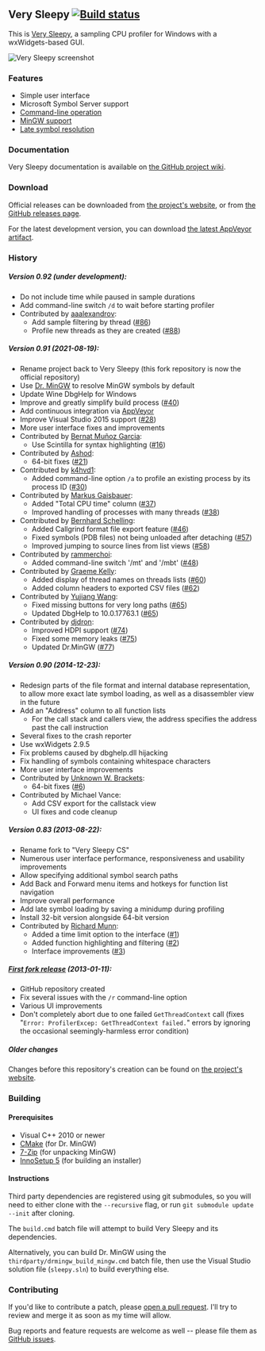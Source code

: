 ﻿Very Sleepy [![Build status](https://ci.appveyor.com/api/projects/status/5gf55tjd7mc80b05/branch/master?svg=true)](https://ci.appveyor.com/project/CyberShadow/verysleepy/branch/master)
-----------

This is [Very Sleepy](http://www.codersnotes.com/sleepy), a sampling CPU profiler for Windows with a wxWidgets-based GUI.

![Very Sleepy screenshot](https://dump.thecybershadow.net/12df19e403014f88f368da4c2d2482a2/1.png)

### Features

* Simple user interface
* Microsoft Symbol Server support
* [Command-line operation](https://github.com/VerySleepy/verysleepy/wiki/Command-Line-Usage)
* [MinGW support](https://github.com/VerySleepy/verysleepy/wiki/Profiling-MinGW-Programs)
* [Late symbol resolution](https://github.com/VerySleepy/verysleepy/wiki/Late-Symbol-Resolution)

### Documentation

Very Sleepy documentation is available on [the GitHub project wiki](https://github.com/VerySleepy/verysleepy/wiki).

### Download

Official releases can be downloaded from [the project's website](http://www.codersnotes.com/sleepy), or from [the GitHub releases page](https://github.com/VerySleepy/verysleepy/releases).

For the latest development version, you can download [the latest AppVeyor artifact](https://ci.appveyor.com/api/projects/CyberShadow/verysleepy/artifacts/setup.exe?branch=master).

### History

##### Version 0.92 (under development):

* Do not include time while paused in sample durations
* Add command-line switch `/d` to wait before starting profiler
* Contributed by [aaalexandrov](https://github.com/aaalexandrov):
    * Add sample filtering by thread ([#86](https://github.com/VerySleepy/verysleepy/pull/86))
    * Profile new threads as they are created ([#88](https://github.com/VerySleepy/verysleepy/pull/88))

##### Version 0.91 (2021-08-19):

* Rename project back to Very Sleepy (this fork repository is now the official repository)
* Use [Dr. MinGW](https://github.com/jrfonseca/drmingw) to resolve MinGW symbols by default
* Update Wine DbgHelp for Windows
* Improve and greatly simplify build process ([#40](https://github.com/VerySleepy/verysleepy/pull/40))
* Add continuous integration via [AppVeyor](https://ci.appveyor.com/project/CyberShadow/verysleepy)
* Improve Visual Studio 2015 support ([#28](https://github.com/VerySleepy/verysleepy/issues/28))
* More user interface fixes and improvements
* Contributed by [Bernat Muñoz Garcia](https://github.com/shashClp):
    * Use Scintilla for syntax highlighting ([#16](https://github.com/VerySleepy/verysleepy/pull/16))
* Contributed by [Ashod](https://github.com/Ashod):
    * 64-bit fixes ([#21](https://github.com/VerySleepy/verysleepy/pull/21))
* Contributed by [k4hvd1](https://github.com/k4hvd1):
    * Added command-line option `/a` to profile an existing process by its process ID ([#30](https://github.com/VerySleepy/verysleepy/pull/30))
* Contributed by [Markus Gaisbauer](https://github.com/quijote):
    * Added "Total CPU time" column ([#37](https://github.com/VerySleepy/verysleepy/pull/37))
    * Improved handling of processes with many threads ([#38](https://github.com/VerySleepy/verysleepy/pull/38))
* Contributed by [Bernhard Schelling](https://github.com/schellingb):
    * Added Callgrind format file export feature ([#46](https://github.com/VerySleepy/verysleepy/pull/46))
    * Fixed symbols (PDB files) not being unloaded after detaching ([#57](https://github.com/VerySleepy/verysleepy/pull/57))
    * Improved jumping to source lines from list views ([#58](https://github.com/VerySleepy/verysleepy/pull/58))
* Contributed by [rammerchoi](https://github.com/RammerChoi):
    * Added command-line switch '/mt' and '/mbt' ([#48](https://github.com/VerySleepy/verysleepy/pull/48))
* Contributed by [Graeme Kelly](https://github.com/graemekelly):
    * Added display of thread names on threads lists ([#60](https://github.com/VerySleepy/verysleepy/pull/60))
    * Added column headers to exported CSV files ([#62](https://github.com/VerySleepy/verysleepy/pull/62))
* Contributed by [Yujiang Wang](https://github.com/AlanIWBFT):
    * Fixed missing buttons for very long paths ([#65](https://github.com/VerySleepy/verysleepy/pull/65))
    * Updated DbgHelp to 10.0.17763.1 ([#65](https://github.com/VerySleepy/verysleepy/pull/65))
* Contributed by [djdron](https://github.com/djdron):
    * Improved HDPI support ([#74](https://github.com/VerySleepy/verysleepy/pull/74))
    * Fixed some memory leaks ([#75](https://github.com/VerySleepy/verysleepy/pull/75))
    * Updated Dr.MinGW ([#77](https://github.com/VerySleepy/verysleepy/pull/77))

##### Version 0.90 (2014-12-23):

* Redesign parts of the file format and internal database representation, to allow more exact late symbol loading, as well as a disassembler view in the future
* Add an "Address" column to all function lists
  * For the call stack and callers view, the address specifies the address past the call instruction
* Several fixes to the crash reporter
* Use wxWidgets 2.9.5
* Fix problems caused by dbghelp.dll hijacking
* Fix handling of symbols containing whitespace characters
* More user interface improvements
* Contributed by [Unknown W. Brackets](https://github.com/unknownbrackets):
    * 64-bit fixes ([#6](https://github.com/VerySleepy/verysleepy/pull/6))
* Contributed by Michael Vance:
    * Add CSV export for the callstack view
    * UI fixes and code cleanup

##### Version 0.83 (2013-08-22):

* Rename fork to "Very Sleepy CS"
* Numerous user interface performance, responsiveness and usability improvements
* Allow specifying additional symbol search paths
* Add Back and Forward menu items and hotkeys for function list navigation
* Improve overall performance
* Add late symbol loading by saving a minidump during profiling
* Install 32-bit version alongside 64-bit version
* Contributed by [Richard Munn](https://github.com/benjymous):
    * Added a time limit option to the interface ([#1](https://github.com/VerySleepy/verysleepy/pull/1))
    * Added function highlighting and filtering ([#2](https://github.com/VerySleepy/verysleepy/pull/2))
    * Interface improvements ([#3](https://github.com/VerySleepy/verysleepy/pull/3))

##### [First fork release](http://blog.thecybershadow.net/2013/01/11/very-sleepy-fork/) (2013-01-11):

* GitHub repository created
* Fix several issues with the `/r` command-line option
* Various UI improvements
* Don't completely abort due to one failed `GetThreadContext` call (fixes "`Error: ProfilerExcep: GetThreadContext failed.`" errors by ignoring the occasional seemingly-harmless error condition)

##### Older changes

Changes before this repository's creation can be found on [the project's website](http://www.codersnotes.com/programs/sleepy).

### Building

#### Prerequisites

* Visual C++ 2010 or newer
* [CMake](https://cmake.org/) (for Dr. MinGW)
* [7-Zip](http://www.7-zip.org/) (for unpacking MinGW)
* [InnoSetup 5](http://www.jrsoftware.org/isinfo.php) (for building an installer)

#### Instructions

Third party dependencies are registered using git submodules, so you will need to either clone with the `--recursive` flag, or run `git submodule update --init` after cloning.

The `build.cmd` batch file will attempt to build Very Sleepy and its dependencies.

Alternatively, you can build Dr. MinGW using the `thirdparty/drmingw_build_mingw.cmd` batch file, then use the Visual Studio solution file (`sleepy.sln`) to build everything else.

### Contributing

If you'd like to contribute a patch, please [open a pull request](https://github.com/VerySleepy/verysleepy/pulls). I'll try to review and merge it as soon as my time will allow.

Bug reports and feature requests are welcome as well -- please file them as [GitHub issues](https://github.com/VerySleepy/verysleepy/issues).
